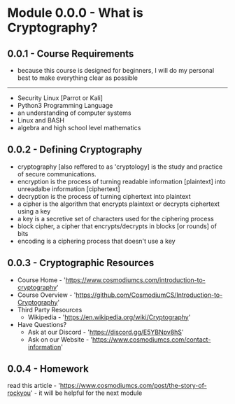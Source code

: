 # Module 0.0.0 - What is Cryptography?

## 0.0.1 - Course Requirements
- because this course is designed for beginners, I will do my personal best to make everything clear as possible
---
- Security Linux [Parrot or Kali]
- Python3 Programming Language
- an understanding of computer systems
- Linux and BASH
- algebra and high school level mathematics

## 0.0.2 - Defining Cryptography
- cryptography [also reffered to as 'cryptology] is the study and practice of secure communications. 
- encryption is the process of turning readable information [plaintext] into unreadalbe information [ciphertext]
- decryption is the process of turning ciphertext into plaintext
- a cipher is the algorithm that encrypts plaintext or decrypts ciphertext using a key
- a key is a secretive set of characters used for the ciphering process
- block cipher, a cipher that encrypts/decrypts in blocks [or rounds] of bits
- encoding is a ciphering process that doesn't use a key

## 0.0.3 - Cryptographic Resources
- Course Home - 'https://www.cosmodiumcs.com/introduction-to-cryptography'
- Course Overview - 'https://github.com/CosmodiumCS/Introduction-to-Cryptography'
- Third Party Resources
	- Wikipedia - 'https://en.wikipedia.org/wiki/Cryptography'
- Have Questions?
	- Ask at our Discord - 'https://discord.gg/E5YBNpv8hS'
	- Ask on our Website - 'https://www.cosmodiumcs.com/contact-information'

## 0.0.4 - Homework
read this article - 'https://www.cosmodiumcs.com/post/the-story-of-rockyou'
	- it will be helpful for the next module